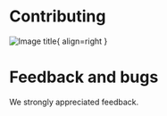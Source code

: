 # Contributing

![Image title](https://dummyimage.com/600x400/eee/aaa){ align=right }

# Feedback and bugs

We strongly appreciated feedback.